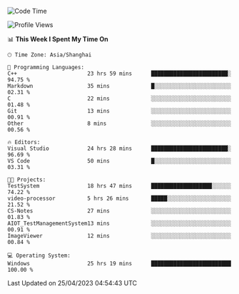 <!--START_SECTION:waka-->
![Code Time](http://img.shields.io/badge/Code%20Time-889%20hrs%2039%20mins-blue)

![Profile Views](http://img.shields.io/badge/Profile%20Views-3-blue)

📊 **This Week I Spent My Time On** 

```text
🕑︎ Time Zone: Asia/Shanghai

💬 Programming Languages: 
C++                      23 hrs 59 mins      ████████████████████████░   94.75 % 
Markdown                 35 mins             █░░░░░░░░░░░░░░░░░░░░░░░░   02.31 % 
C                        22 mins             ░░░░░░░░░░░░░░░░░░░░░░░░░   01.48 % 
Git                      13 mins             ░░░░░░░░░░░░░░░░░░░░░░░░░   00.91 % 
Other                    8 mins              ░░░░░░░░░░░░░░░░░░░░░░░░░   00.56 % 

🔥 Editors: 
Visual Studio            24 hrs 28 mins      ████████████████████████░   96.69 % 
VS Code                  50 mins             █░░░░░░░░░░░░░░░░░░░░░░░░   03.31 % 

🐱‍💻 Projects: 
TestSystem               18 hrs 47 mins      ███████████████████░░░░░░   74.22 % 
video-processor          5 hrs 26 mins       █████░░░░░░░░░░░░░░░░░░░░   21.52 % 
CS-Notes                 27 mins             ░░░░░░░░░░░░░░░░░░░░░░░░░   01.83 % 
AIOT_TestManagementSystem13 mins             ░░░░░░░░░░░░░░░░░░░░░░░░░   00.91 % 
ImageViewer              12 mins             ░░░░░░░░░░░░░░░░░░░░░░░░░   00.84 % 

💻 Operating System: 
Windows                  25 hrs 19 mins      █████████████████████████   100.00 % 
```


 Last Updated on 25/04/2023 04:54:43 UTC
<!--END_SECTION:waka-->